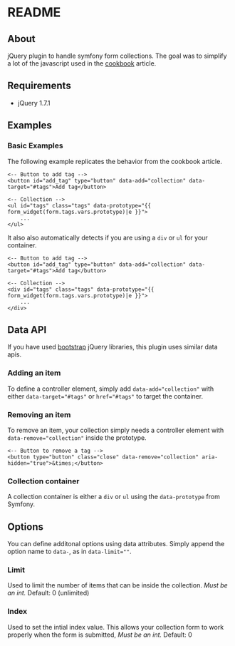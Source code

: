 # README

## About
   
jQuery plugin to handle symfony form collections. The goal was to simplify a lot of the javascript used in the [cookbook](http://symfony.com/doc/current/cookbook/form/form_collections.html) article.

## Requirements

*  jQuery 1.7.1

## Examples

### Basic Examples

The following example replicates the behavior from the cookbook article.

	<-- Button to add tag -->
	<button id="add_tag" type="button" data-add="collection" data-target="#tags">Add tag</button>

	<-- Collection -->
	<ul id="tags" class="tags" data-prototype="{{ form_widget(form.tags.vars.prototype)|e }}">
	    ...
	</ul>

It also also automatically detects if you are using a `div` or `ul` for your container.

	<-- Button to add tag -->
	<button id="add_tag" type="button" data-add="collection" data-target="#tags">Add tag</button>

	<-- Collection -->
	<div id="tags" class="tags" data-prototype="{{ form_widget(form.tags.vars.prototype)|e }}">
	    ...
	</div>

## Data API

If you have used [bootstrap](http://twitter.github.com/bootstrap) jQuery libraries, this plugin uses similar data apis.

### Adding an item

To define a controller element, simply add `data-add="collection"` with either `data-target="#tags"` or `href="#tags"` to target the container.

### Removing an item

To remove an item, your collection simply needs a controller element with `data-remove="collection"` inside the prototype.

	<-- Button to remove a tag -->
	<button type="button" class="close" data-remove="collection" aria-hidden="true">&times;</button>

### Collection container

A collection container is either a `div` or `ul` using the `data-prototype` from Symfony.

## Options

You can define additonal options using data attributes. Simply append the option name to `data-`, as in `data-limit=""`.

### Limit

Used to limit the number of items that can be inside the collection. _Must be an int._ Default: 0 (unlimited)

### Index

Used to set the intial index value. This allows your collection form to work properly when the form is submitted, _Must be an int._ Default: 0
